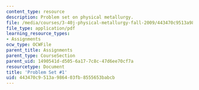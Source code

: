 ```yaml
---
content_type: resource
description: Problem set on physical metallurgy.
file: /media/courses/3-40j-physical-metallurgy-fall-2009/443470c9513a986403fb8555653babcb_MIT3_40JF09_ps1.pdf
file_type: application/pdf
learning_resource_types:
- Assignments
ocw_type: OCWFile
parent_title: Assignments
parent_type: CourseSection
parent_uid: 1490541d-d505-6a17-7c8c-47d6ee70cf7a
resourcetype: Document
title: 'Problem Set #1'
uid: 443470c9-513a-9864-03fb-8555653babcb
---
```

